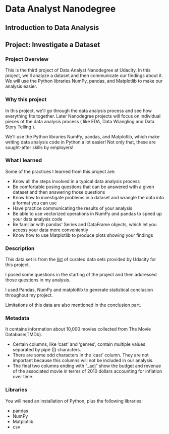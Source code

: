 # Data Analyst Nanodegree

## Introduction to Data Analysis

## Project: Investigate a Dataset

### Project Overview

This is the third project of Data Analyst Nanodegree at Udacity. In this project, we'll analyze a dataset and then communicate our findings about it. We will use the Python libraries NumPy, pandas, and Matplotlib to make our analysis easier.

### Why this project

In this project, we'll go through the data analysis process and see how everything fits together. Later Nanodegree projects will focus on individual pieces of the data analysis process ( like EDA, Data Wrangling and Data Story Telling ).

We'll use the Python libraries NumPy, pandas, and Matplotlib, which make writing data analysis code in Python a lot easier! Not only that, these are sought-after skills by employers!

### What I learned

Some of the practices I learned from this project are:

- Know all the steps involved in a typical data analysis process
- Be comfortable posing questions that can be answered with a given dataset and then answering those questions
- Know how to investigate problems in a dataset and wrangle the data into a format you can use
- Have practice communicating the results of your analysis
- Be able to use vectorized operations in NumPy and pandas to speed up your data analysis code
- Be familiar with pandas' Series and DataFrame objects, which let you access your data more conveniently
- Know how to use Matplotlib to produce plots showing your findings

### Description

This data set is from the [list](https://docs.google.com/document/d/e/2PACX-1vTlVmknRRnfy_4eTrjw5hYGaiQim5ctr9naaRd4V9du2B5bxpd8FEH3KtDgp8qVekw7Cj1GLk1IXdZi/pub?embedded=True) of curated data sets provided by Udacity for this project.

I posed some questions in the starting of the project and then addressed those questions in my analysis.

I used Pandas, NumPy and matplotlib to generate statistical conclusion throughout my project.

Limitations of this data are also mentioned in the conclusion part.

### Metadata

It contains information about 10,000 movies collected from The Movie Database(TMDb).

- Certain columns, like ‘cast’ and ‘genres’, contain multiple values separated by pipe (|) characters.
- There are some odd characters in the ‘cast’ column. They are not important because this columns will not be included in our analysis.
- The final two columns ending with “_adj” show the budget and revenue of the associated movie in terms of 2010 dollars accounting for inflation over time.

### Libraries

You will need an installation of Python, plus the following libraries:

- pandas
- NumPy
- Matplotlib
- csv